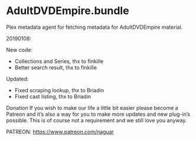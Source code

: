 # AdultDVDEmpire.bundle

Plex metadata agent for fetching metadata for AdultDVDEmpire material.

20190108:

New code:
- Collections and Series, thx to finkille
- Better search result, thx to finkille

Updated:
- Fixed scraping lookup, thx to Briadin
- Fixed cast listing, thx to Briadin

Donation
If you wish to make our life a little bit easier please become a Patreon and it’s also a way for you to make more updates and new plug-in’s possible. This is of course not a requirement and we still love you anyway.

PATREON: https://www.patreon.com/naguar
